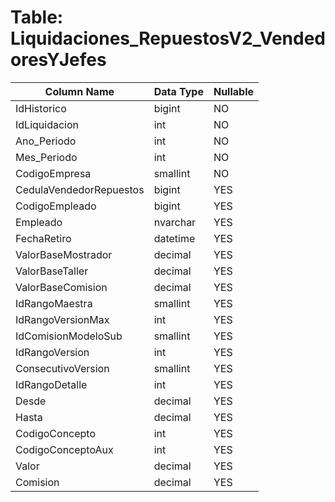 # Table: Liquidaciones_RepuestosV2_VendedoresYJefes

| Column Name | Data Type | Nullable |
|-------------|-----------|----------|
| IdHistorico | bigint | NO |
| IdLiquidacion | int | NO |
| Ano_Periodo | int | NO |
| Mes_Periodo | int | NO |
| CodigoEmpresa | smallint | NO |
| CedulaVendedorRepuestos | bigint | YES |
| CodigoEmpleado | bigint | YES |
| Empleado | nvarchar | YES |
| FechaRetiro | datetime | YES |
| ValorBaseMostrador | decimal | YES |
| ValorBaseTaller | decimal | YES |
| ValorBaseComision | decimal | YES |
| IdRangoMaestra | smallint | YES |
| IdRangoVersionMax | int | YES |
| IdComisionModeloSub | smallint | YES |
| IdRangoVersion | int | YES |
| ConsecutivoVersion | smallint | YES |
| IdRangoDetalle | int | YES |
| Desde | decimal | YES |
| Hasta | decimal | YES |
| CodigoConcepto | int | YES |
| CodigoConceptoAux | int | YES |
| Valor | decimal | YES |
| Comision | decimal | YES |
